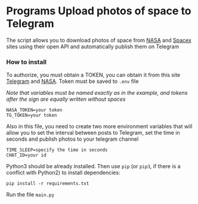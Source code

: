 # Programs Upload photos of space to Telegram
The script allows you to download photos of space from [NASA](https://www.nasa.gov/) and [Spacex](https://www.spacex.com/) sites using their open API and automatically publish them on Telegram
### How to install
To authorize, you must obtain a TOKEN, you can obtain it from this site [Telegram](https://romua1d.ru/en/how-to-get-token-for-telegram-bot/) and [NASA](https://api.nasa.gov/). Token must be saved to `.env` file

*Note that variables must be named exactly as in the example, and tokens after the sign are equally written without spaces*
```
NASA_TOKEN=your token
TG_TOKEN=your token

```
Also in this file, you need to create two more environment variables that will allow you to set the interval between posts to Telegram, set the time in seconds and publish photos to your telegram channel
```
TIME_SLEEP=specify the time in seconds
CHAT_ID=your id
```
Python3 should be already installed. 
Then use `pip` (or `pip3`, if there is a conflict with Python2) to install dependencies:
```
pip install -r requirements.txt
```
Run the file `main.py`